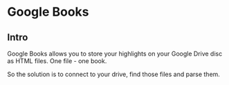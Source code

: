 # Google Books

## Intro

Google Books allows you to store your highlights on your Google Drive disc as HTML files. One file - one book. 

So the solution is to connect to your drive, find those files and parse them.
